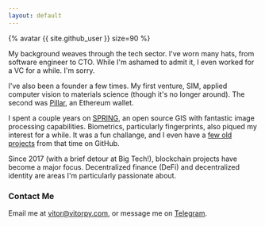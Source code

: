 ```yaml
---
layout: default
---
```


{% avatar {{ site.github_user }} size=90 %}

My background weaves through the tech sector. I've worn many hats, from software engineer to CTO. While I'm ashamed to admit it, I even worked for a VC for a while. I'm sorry.

I've also been a founder a few times. My first venture, SIM, applied computer vision to materials science (though it's no longer around). The second was [Pillar](https://pillar.fi), an Ethereum wallet.

I spent a couple years on [SPRING](http://www.dpi.inpe.br/spring/), an open source GIS with fantastic image processing capabilities. Biometrics, particularly fingerprints, also piqued my interest for a while. It was a fun challange, and I even have a [few old projects](https://github.com/vitorpy/qwsqviewer) from that time on GitHub.

Since 2017 (with a brief detour at Big Tech!), blockchain projects have become a major focus. Decentralized finance (DeFi) and decentralized identity are areas I'm particularly passionate about.

### Contact Me

Email me at [vitor@vitorpy.com](mailto:vitor@vitorpy.com), or message me on [Telegram](https://t.me/vitorpyb).
